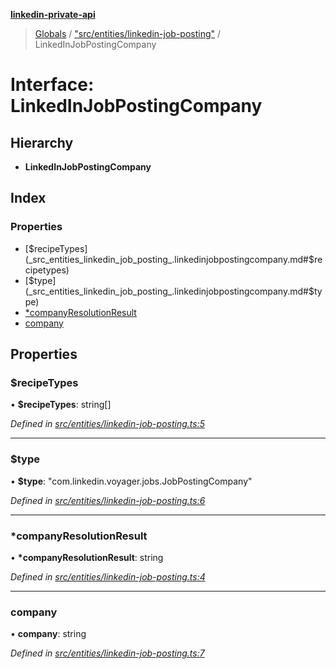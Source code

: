 **[linkedin-private-api](../README.md)**

> [Globals](../globals.md) / ["src/entities/linkedin-job-posting"](../modules/_src_entities_linkedin_job_posting_.md) / LinkedInJobPostingCompany

# Interface: LinkedInJobPostingCompany

## Hierarchy

- **LinkedInJobPostingCompany**

## Index

### Properties

- [$recipeTypes](_src_entities_linkedin_job_posting_.linkedinjobpostingcompany.md#$recipetypes)
- [$type](_src_entities_linkedin_job_posting_.linkedinjobpostingcompany.md#$type)
- [\*companyResolutionResult](_src_entities_linkedin_job_posting_.linkedinjobpostingcompany.md#*companyresolutionresult)
- [company](_src_entities_linkedin_job_posting_.linkedinjobpostingcompany.md#company)

## Properties

### $recipeTypes

• **$recipeTypes**: string[]

_Defined in [src/entities/linkedin-job-posting.ts:5](https://github.com/eilonmore/linkedin-private-api/blob/84c9c15/src/entities/linkedin-job-posting.ts#L5)_

---

### $type

• **$type**: \"com.linkedin.voyager.jobs.JobPostingCompany\"

_Defined in [src/entities/linkedin-job-posting.ts:6](https://github.com/eilonmore/linkedin-private-api/blob/84c9c15/src/entities/linkedin-job-posting.ts#L6)_

---

### \*companyResolutionResult

• **\*companyResolutionResult**: string

_Defined in [src/entities/linkedin-job-posting.ts:4](https://github.com/eilonmore/linkedin-private-api/blob/84c9c15/src/entities/linkedin-job-posting.ts#L4)_

---

### company

• **company**: string

_Defined in [src/entities/linkedin-job-posting.ts:7](https://github.com/eilonmore/linkedin-private-api/blob/84c9c15/src/entities/linkedin-job-posting.ts#L7)_
